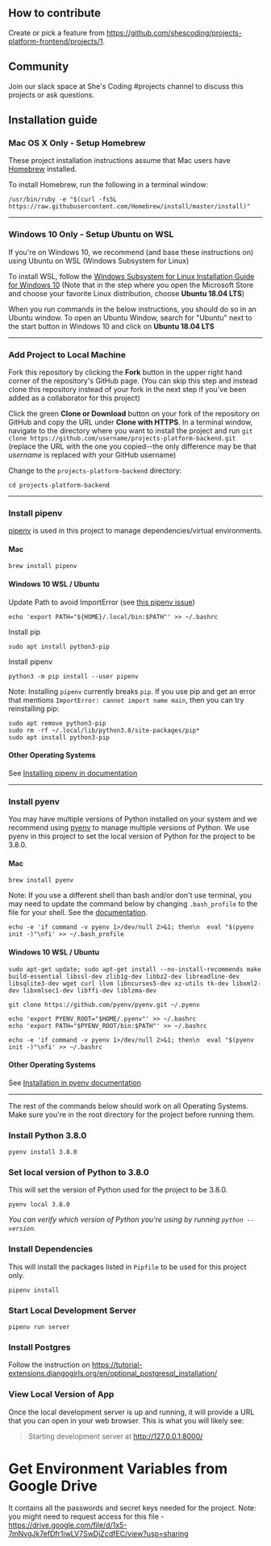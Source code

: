 ## How to contribute
Create or pick a feature from https://github.com/shescoding/projects-platform-frontend/projects/1.

## Community
Join our slack space at She's Coding #projects channel to discuss this projects or ask questions.


## Installation guide

### Mac OS X Only - Setup Homebrew

These project installation instructions assume that Mac users have [Homebrew](https://brew.sh/) installed.

To install Homebrew, run the following in a terminal window:

```
/usr/bin/ruby -e "$(curl -fsSL https://raw.githubusercontent.com/Homebrew/install/master/install)"
```
---

### Windows 10 Only - Setup Ubuntu on WSL

If you're on Windows 10, we recommend (and base these instructions on) using Ubuntu on WSL (Windows Subsystem for Linux)

To install WSL, follow the [Windows Subsystem for Linux Installation Guide for Windows 10](https://docs.microsoft.com/en-us/windows/wsl/install-win10) (Note that in the step where you open the Microsoft Store and choose your favorite Linux distribution, choose **Ubuntu 18.04 LTS**)

When you run commands in the below instructions, you should do so in an Ubuntu window. To open an Ubuntu Window, search for "Ubuntu" next to the start button in Windows 10 and click on **Ubuntu 18.04 LTS**

---

### Add Project to Local Machine

Fork this repository by clicking the **Fork** button in the upper right hand corner of the repository's GitHub page. (You can skip this step and instead clone this repository instead of your fork in the next step if you've been added as a collaborator for this project)

Click the green **Clone or Download** button on your fork of the repository on GitHub and copy the URL under **Clone with HTTPS**.
In a terminal window, navigate to the directory where you want to install the project and run `git clone https://github.com/username/projects-platform-backend.git` (replace the URL with the one you copied--the only difference may be that _username_ is replaced with your GitHub username)

Change to the `projects-platform-backend` directory: 
```
cd projects-platform-backend
```
---

### Install pipenv

[pipenv](https://pipenv.readthedocs.io/en/latest/) is used in this project to manage dependencies/virtual environments.

#### Mac

```
brew install pipenv
```

#### Windows 10 WSL / Ubuntu

Update Path to avoid ImportError (see [this pipenv issue](https://github.com/pypa/pipenv/issues/2122#issuecomment-386207878))

```
echo 'export PATH="${HOME}/.local/bin:$PATH"' >> ~/.bashrc
```

Install pip

```
sudo apt install python3-pip
```

Install pipenv

```
python3 -m pip install --user pipenv
```

Note: Installing `pipenv` currently breaks `pip`. If you use pip and get an error that mentions `ImportError: cannot import name main`, then you can try reinstalling pip:

```
sudo apt remove python3-pip
sudo rm -rf ~/.local/lib/python3.8/site-packages/pip*
sudo apt install python3-pip
```

#### Other Operating Systems

See [Installing pipenv in documentation](https://pipenv.kennethreitz.org/en/latest/install/#installing-pipenv)

---

### Install pyenv

 You may have multiple versions of Python installed on your system and we recommend using [pyenv](https://github.com/pyenv/pyenv) to manage multiple versions of Python. We use pyenv in this project to set the local version of Python for the project to be 3.8.0.

#### Mac

```
brew install pyenv
```

Note: If you use a different shell than bash and/or don't use terminal, you may need to update the command below by changing `.bash_profile` to the file for your shell. See the [documentation](https://github.com/pyenv/pyenv/blob/master/README.md#basic-github-checkout).

```
echo -e 'if command -v pyenv 1>/dev/null 2>&1; then\n  eval "$(pyenv init -)"\nfi' >> ~/.bash_profile
```

#### Windows 10 WSL / Ubuntu

```
sudo apt-get update; sudo apt-get install --no-install-recommends make build-essential libssl-dev zlib1g-dev libbz2-dev libreadline-dev libsqlite3-dev wget curl llvm libncurses5-dev xz-utils tk-dev libxml2-dev libxmlsec1-dev libffi-dev liblzma-dev

git clone https://github.com/pyenv/pyenv.git ~/.pyenv

echo 'export PYENV_ROOT="$HOME/.pyenv"' >> ~/.bashrc
echo 'export PATH="$PYENV_ROOT/bin:$PATH"' >> ~/.bashrc

echo -e 'if command -v pyenv 1>/dev/null 2>&1; then\n  eval "$(pyenv init -)"\nfi' >> ~/.bashrc
```

#### Other Operating Systems

See [Installation in pyenv documentation](https://github.com/pyenv/pyenv#installation)

---

The rest of the commands below should work on all Operating Systems. Make sure you're in the root directory for the project before running them.

### Install Python 3.8.0

```
pyenv install 3.8.0
```

### Set local version of Python to 3.8.0

This will set the version of Python used for the project to be 3.8.0. 

```
pyenv local 3.8.0 
```

_You can verify which version of Python you're using  by running `python --version`._

### Install Dependencies

This will install the packages listed in `Pipfile` to be used for this project only.

```
pipenv install
```

### Start Local Development Server

```
pipenv run server
```

### Install Postgres
Follow the instruction on https://tutorial-extensions.djangogirls.org/en/optional_postgresql_installation/


### View Local Version of App
Once the local development server is up and running, it will provide a URL that you can open in your web browser. This is what you will likely see:
> Starting development server at http://127.0.0.1:8000/

# Get Environment Variables from Google Drive
It contains all the passwords and secret keys needed for the project. Note: you might need to request access for this file - https://drive.google.com/file/d/1x5-7mNvgJk7efDfr1iwLV7SwDjZcdfEC/view?usp=sharing

